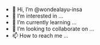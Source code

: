 - 👋 Hi, I’m @wondealayu-insa
- 👀 I’m interested in ...
- 🌱 I’m currently learning ...
- 💞️ I’m looking to collaborate on ...
- 📫 How to reach me ...

<!---
wondealayu-insa/wondealayu-insa is a ✨ special ✨ repository because its `README.md` (this file) appears on your GitHub profile.
You can click the Preview link to take a look at your changes.
--->
